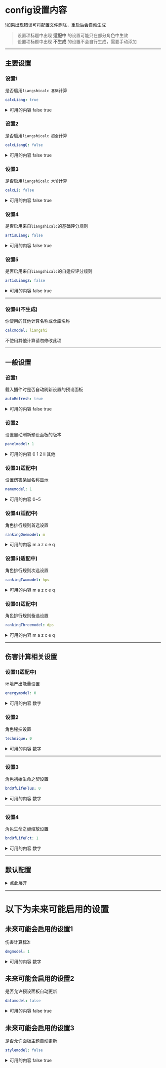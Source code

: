 # config设置内容

!如果出现错误可将配置文件删除，重启后会自动生成
> 设置项标题中出现 **适配中** 的设置可能只在部分角色中生效 <br> 设置项标题中出现 **不生成** 的设置不会自行生成，需要手动添加

---

## 主要设置

### 设置1
是否启用`liangshicalc 基础`计算
~~~~~~~~~~YAML
calcLiang: true
~~~~~~~~~~
<details><summary>可用的内容 false true</summary>

`true` 启用

`false` 禁用

</details>

### 设置2
是否启用`liangshicalc 超全`计算
~~~~~~~~~~YAML
calcLiangQ: false
~~~~~~~~~~
<details><summary>可用的内容 false true</summary>

`true` 启用

`false` 禁用

</details>

### 设置3
是否启用`liangshicalc 大爷`计算
~~~~~~~~~~YAML
calcLi: false
~~~~~~~~~~
<details><summary>可用的内容 false true</summary>

`true` 启用

`false` 禁用

</details>

### 设置4
是否启用来自`liangshicalc`的基础评分规则
~~~~~~~~~~YAML
artisLiang: false
~~~~~~~~~~
<details><summary>可用的内容 false true</summary>

`true` 启用

`false` 禁用

</details>

### 设置5
是否启用来自`liangshicalc`的自适应评分规则
~~~~~~~~~~YAML
artisLiangZ: false
~~~~~~~~~~
<details><summary>可用的内容 false true</summary>

`true` 启用

`false` 禁用

</details>

---


### 设置6(不生成)
你使用的其他计算名称或仓库名称
~~~~~~~~~~YAML
calcmodel: liangshi
~~~~~~~~~~
不使用其他计算请勿修改此项

---

## 一般设置

### 设置1
载入插件时是否自动刷新设置的预设面板
~~~~~~~~~~YAML
autoRefresh: true
~~~~~~~~~~
<details><summary>可用的内容 false true</summary>

`true` 重启后会自动刷新设置的预设面板

`false` 重启后将不会刷新预设面板

</details>

### 设置2
设置自动刷新预设面板的版本
~~~~~~~~~~YAML
panelmodel: 1 
~~~~~~~~~~

<details><summary>可用的内容 0 1 2 li 其他</summary>

`0` 用户自行修改的预设面板

`1` liangshi-calc默认的预设面板

`2` liangshi-calc默认的带主角版本预设面板

`li` 来自阿离（大爷）版本的预设面板

`其他` 将此选项设置为其他作者的预设面板名称

</details>

### 设置3(适配中)
设置伤害条目名称显示
~~~~~~~~~~YAML
namemodel: 1
~~~~~~~~~~

<details><summary>可用的内容 0~5 </summary>

`0` 伤害条目名称将使用默认设置名称
>举例： 普通攻击一段伤害 / 海月之誓伤害 / 琉金火光爆炸伤害 / 提八妲钟 Q落雷

`1` 伤害条目将使用完整名称
>举例： 弦月舞步一段伤害 / 海月之誓伤害 / 琉金火光爆炸伤害 / 提八妲钟 大密法·天狐显真落雷

`2` 伤害条目将简化小部分名称
>举例： 普通攻击一段伤害 / 海月之誓伤害 / 琉金火光爆炸伤害 / 提八妲钟 大密法·天狐显真落雷

`3` 伤害条目将使用通俗叫法
>举例： 普通攻击一段伤害 / 元素战技伤害 / 元素爆发爆炸伤害 / 提八妲钟 元素爆发落雷

`4` 伤害条目将使用字母简化名称
>举例： 普攻一段伤害 / E技能伤害 / Q技能爆炸伤害 / 提八妲钟 Q技能落雷

`5` 伤害条目将使用纯字母名称显示
>举例： A一段伤害 / E伤害 / Q爆炸伤害 / 提八妲钟 Q落雷

---

##### 混合模式

支持同时使用两种显示（可随意组合，以下为举例）

`50`同时显示纯字母与默认设置名称
>举例：[C2]二命人偶切斩 / [Z]重击伤害 / [Q]琉金火光爆炸伤害 / [A]普通攻击一段伤害

`41`同时显示字母简化与完整名称
>举例：[二命]落染五色人偶切斩 / [重]重击伤害 / [Q技能]琉金火光爆炸伤害 / [普攻]弦月舞步一段伤害

`51`同时显示纯字母与完整名称
>举例：[C2]落染五色人偶切斩 / [Z]重击伤害 / [Q]琉金火光爆炸伤害 / [A]弦月舞步一段伤害

</details>

### 设置4(适配中)
角色排行规则首选设置
~~~~~~~~~~YAML
rankingOnemodel: m
~~~~~~~~~~
<details><summary>可用的内容 m a z c e q </summary>

>此选项为角色排行首选规则，角色排行时会首先选择设定的属性进行排行

`m` 默认的排行设置

`a` 使用普通攻击伤害

`z` 使用 ( 原神：重击伤害 ，星穹铁道：追加攻击 ）

`c` 使用 ( 原神：高空下落攻击伤害 ，星穹铁道：强化普通攻击 ）

`e` 使用 ( 原神：元素战技伤害 ，星穹铁道：战技伤害 ）

`q` 使用 ( 原神：元素爆发伤害 ，星穹铁道：终结技伤害 ）

`f` 使用角色的辅助队友能力

`h` 使用角色的治疗量/护盾吸收量/伤害消解量

`y` 使用角色的养成度（仅限使用极简版伤害计算）

`dph` 使用角色的单轮总伤害量（仅限使用超全版伤害计算）

`hph` 使用角色的单轮总治疗量（仅限使用超全版伤害计算）

`dps` 使用角色的平均每秒伤害值（仅限使用超全版伤害计算）

`hps` 使用角色的平均每秒治疗量（仅限使用超全版伤害计算）

`undefined` 摆烂,爱用啥排用啥排

</details>

### 设置5(适配中)
角色排行规则次选设置
~~~~~~~~~~YAML
rankingTwomodel: hps
~~~~~~~~~~
<details><summary>可用的内容 m a z c e q </summary>

>此选项为角色排行次选规则，角色排行时，首选规则未命中时候将会使用此规则

`可用的内容` 与首选规则一致

</details>

### 设置6(适配中)
角色排行规则备选设置
~~~~~~~~~~YAML
rankingThreemodel: dps
~~~~~~~~~~
<details><summary>可用的内容 m a z c e q </summary>

>此选项为角色排行备选规则，角色排行时，首选与次选规则均未命中时候将会使用此规则

`可用的内容` 与首选规则一致

</details>

---

## 伤害计算相关设置

### 设置1(适配中)
环境产出能量设置
~~~~~~~~~~YAML
energymodel: 0
~~~~~~~~~~
<details><summary>可用的内容 数字 </summary>

>此选项产出的能量会被角色的元素充能影响且会影响到角色DPS的计算，请慎重调整

`<0` 环境会扣除角色能量，例如 噬能之雷 深海龙蜥

`0` 环境不产出元素能量，角色无法通过环境获取元素能量

`>0` 环境会为角色提供能量或目标会产出元素能量

</details>

### 设置2
角色秘技设置
~~~~~~~~~~YAML
technique: 0
~~~~~~~~~~
<details><summary>可用的内容 数字 </summary>

>此选项仅对星铁角色生效，启用后角色计算将加入秘技加成

`0` 角色不启用秘技

`>0` 角色启用秘技，根据设置的数字叠层 （请设置为正整数）

</details>

---

### 设置3
角色初始生命之契设置
~~~~~~~~~~YAML
bndOfLifePlus: 0
~~~~~~~~~~
<details><summary>可用的内容 数字 </summary>

>此选项在会大幅影响到DPS和Pro版计算中圣遗物谐律异想断章的触发，请谨慎修改

`0` 角色初始不拥有生命之契

`>0` 角色初始拥有指定生命值上限的生命之契（请设置为小于200的数）

`200` 在缩放设置为1的情况下角色始终拥有最高上限的生命之契

</details>

---

### 设置4
角色生命之契缩放设置
~~~~~~~~~~YAML
bndOfLifePct: 1
~~~~~~~~~~
<details><summary>可用的内容 数字 </summary>

>此选项在会大幅影响到DPS计算，请谨慎修改

`0` 角色无法获取生命之契

`>0&<1` 角色获取生命之契按比例减少

`1` 角色正常获取生命之契

`>1` 角色获取生命之契按比例提升

<details><summary>阿蕾奇诺参考数据</summary>

>如何选择？：选择您`当前循环中最后一次普通攻击的段数` 或 `再次获取生命之契前最后一次普通攻击的段数` 或 `生命之契耗尽前最后一次普通攻击的段数` 对应的值

| 攻击名称 | 参考值 | 备注 |
|:-----:|:-----:|:-----:|
|普通攻击一段|1.0000|初始生命之契小于32.432%时选此项|
|普通攻击二段|0.9625|无|
|普通攻击三段|0.9268|无|
|普通攻击四段A|0.8930|无|
|普通攻击四段B|0.8608|无|
|普通攻击五段|0.8302|无|
|普通攻击六段|0.8011|一轮普通攻击期望选此项|
|二轮普通攻击一段|0.7734|无|
|二轮普通攻击二段|0.7470|无|
|二轮普通攻击三段|0.7218|初始65%生命之契在此耗尽（0+0）|
|二轮普通攻击四段A|0.69795|无|
|二轮普通攻击四段B|0.6751|无|
|二轮普通攻击五段|0.6534|无|
|二轮普通攻击六段|0.6326|二轮普通攻击期望选此项|
|三轮普通攻击一段|0.6129|初始90%生命之契在此耗尽（0+1）/94.8%生命之契在此耗尽（0+0二轮）|
|三轮普通攻击二段|0.59395|初始117.949%生命之契在此耗尽（0+1二轮）|
|三轮普通攻击三段|0.5759|无|
|三轮普通攻击四段A|0.5567|无|
|三轮普通攻击四段B|0.5422|初始130%生命之契在此耗尽（2+0）|
|三轮普通攻击五段|0.5265|无|
|三轮普通攻击六段|0.5114|初始145%生命之契在此耗尽（0+0极限）/三轮普通攻击期望选此项|
|四轮普通攻击一段|0.4970|初始155%生命之契在此耗尽（2+1）/159.55%生命之契在此耗尽（2+0二轮）|
|四轮普通攻击二段|0.4832|初始170%生命之契在此耗尽（0+1极限）/173.21%生命之契在此耗尽（0+0极限二轮）|
|四轮普通攻击三段|0.4700|182.89%生命之契在此耗尽（2+1二轮）|
|四轮普通攻击四段A|0.4574|200%生命之契在此被耗尽/198.29%生命之契在此耗尽（0+1极限二轮）|

</details>

</details>

---

## 默认配置
<details><summary>点此展开</summary>

>出现异常时可复制下方配置尝试恢复

~~~~~~~~~~YAML
calcLiang: true
calcLiangQ: false
calcLi: false
artisLiang: false
artisLiangZ: false

autoRefresh: true
panelmodel: 1
namemodel: 1
rankingOnemodel: m
rankingTwomodel: hps
rankingThreemodel: dps

technique: 0
energymodel: 0
bndOfLifePlus: 0
bndOfLifePct: 1
~~~~~~~~~~

</details>

---

# 以下为未来可能启用的设置

## 未来可能会启用的设置1
伤害计算标准
~~~~~~~~~~YAML
dmgmodel: 1
~~~~~~~~~~
<details><summary>可用的内容 数字 </summary>

>此选项会直接影响到伤害计算的数值，请慎重调整

`0.85` 模拟实战存在失误的伤害

`1` 游戏内实际伤害

`1.3` 模拟小程序等其他计算器的伤害

</details>

## 未来可能会启用的设置2
是否允许预设面板自动更新
~~~~~~~~~~YAML
datamodel: false
~~~~~~~~~~
<details><summary>可用的内容 false true </summary>

`true` 安装的所有预设面板将会自动更新

`false` 禁用预设面板自动更新

</details>

## 未来可能会启用的设置3
是否允许面板主题自动更新
~~~~~~~~~~YAML
stylemodel: false
~~~~~~~~~~
<details><summary>可用的内容 false true </summary>

`true` 安装的所有面板主题将会自动更新

`false` 禁用面板主题自动更新

</details>